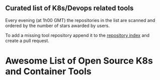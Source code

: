 ## Curated list of K8s/Devops related tools

Every evening (at 1h00 GMT) the repositories in the list are scanned and ordered by the number of stars awarded by users.

To add a missing tool repository append it to the [repository index](data/repos) and create a pull request.

# Awesome List of Open Source K8s and Container Tools
